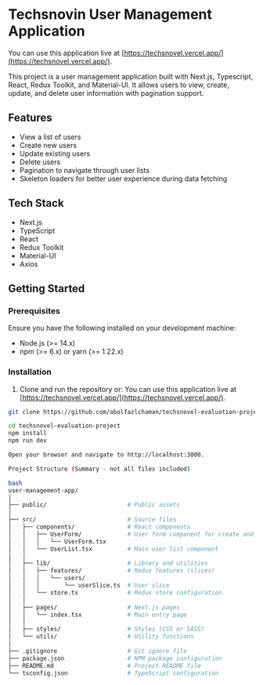 # Techsnovin User Management Application

You can use this application live at [https://techsnovel.vercel.app/](https://techsnovel.vercel.app/).

This project is a user management application built with Next.js, Typescript, React, Redux Toolkit, and Material-UI. It allows users to view, create, update, and delete user information with pagination support.

## Features

- View a list of users
- Create new users
- Update existing users
- Delete users
- Pagination to navigate through user lists
- Skeleton loaders for better user experience during data fetching

## Tech Stack

- Next.js
- TypeScript
- React
- Redux Toolkit
- Material-UI
- Axios

## Getting Started

### Prerequisites

Ensure you have the following installed on your development machine:

- Node.js (>= 14.x)
- npm (>= 6.x) or yarn (>= 1.22.x)

### Installation

1. Clone and run the repository or:
You can use this application live at [https://techsnovel.vercel.app/](https://techsnovel.vercel.app/).


```bash
git clone https://github.com/abolfazlchaman/techsnovel-evaluation-project

cd techsnovel-evaluation-project
npm install
npm run dev

Open your browser and navigate to http://localhost:3000.

```
```bash
Project Structure (Summary - not all files included)

bash
user-management-app/
│
├── public/                       # Public assets
│
├── src/                          # Source files
│   ├── components/               # React components
│   │   ├── UserForm/             # User form component for create and update
│   │   │   └── UserForm.tsx
│   │   └── UserList.tsx          # Main user list component
│   │
│   ├── lib/                      # Library and utilities
│   │   ├── features/             # Redux features (slices)
│   │   │   └── users/            
│   │   │       └── userSlice.ts  # User slice
│   │   └── store.ts              # Redux store configuration
│   │
│   ├── pages/                    # Next.js pages
│   │   └── index.tsx             # Main entry page
│   │
│   ├── styles/                   # Styles (CSS or SASS)
│   └── utils/                    # Utility functions
│
├── .gitignore                    # Git ignore file
├── package.json                  # NPM package configuration
├── README.md                     # Project README file
└── tsconfig.json                 # TypeScript configuration

```